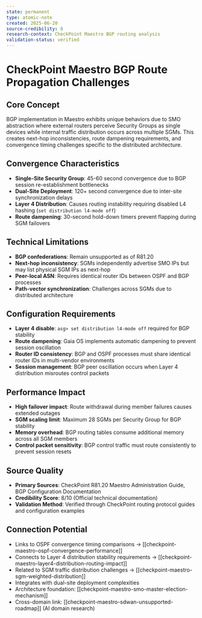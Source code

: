 ```yaml
---
state: permanent
type: atomic-note
created: 2025-06-20
source-credibility: 8
research-context: CheckPoint Maestro BGP routing analysis
validation-status: verified
---
```


# CheckPoint Maestro BGP Route Propagation Challenges

## Core Concept
BGP implementation in Maestro exhibits unique behaviors due to SMO abstraction where external routers perceive Security Groups as single devices while internal traffic distribution occurs across multiple SGMs. This creates next-hop inconsistencies, route dampening requirements, and convergence timing challenges specific to the distributed architecture.

## Convergence Characteristics
- **Single-Site Security Group**: 45-60 second convergence due to BGP session re-establishment bottlenecks
- **Dual-Site Deployment**: 120+ second convergence due to inter-site synchronization delays
- **Layer 4 Distribution**: Causes routing instability requiring disabled L4 hashing (`set distribution l4-mode off`)
- **Route dampening**: 30-second hold-down timers prevent flapping during SGM failovers

## Technical Limitations
- **BGP confederations**: Remain unsupported as of R81.20
- **Next-hop inconsistency**: SGMs independently advertise SMO IPs but may list physical SGM IPs as next-hop
- **Peer-local ASN**: Requires identical router IDs between OSPF and BGP processes
- **Path-vector synchronization**: Challenges across SGMs due to distributed architecture

## Configuration Requirements
- **Layer 4 disable**: `asg> set distribution l4-mode off` required for BGP stability
- **Route dampening**: Gaia OS implements automatic dampening to prevent session oscillation
- **Router ID consistency**: BGP and OSPF processes must share identical router IDs in multi-vendor environments
- **Session management**: BGP peer oscillation occurs when Layer 4 distribution misroutes control packets

## Performance Impact
- **High failover impact**: Route withdrawal during member failures causes extended outages
- **SGM scaling limit**: Maximum 28 SGMs per Security Group for BGP stability
- **Memory overhead**: BGP routing tables consume additional memory across all SGM members
- **Control packet sensitivity**: BGP control traffic must route consistently to prevent session resets

## Source Quality
- **Primary Sources**: CheckPoint R81.20 Maestro Administration Guide, BGP Configuration Documentation
- **Credibility Score**: 8/10 (Official technical documentation)
- **Validation Method**: Verified through CheckPoint routing protocol guides and configuration examples

## Connection Potential
- Links to OSPF convergence timing comparisons → [[checkpoint-maestro-ospf-convergence-performance]]
- Connects to Layer 4 distribution stability requirements → [[checkpoint-maestro-layer4-distribution-routing-impact]]
- Related to SGM traffic distribution challenges → [[checkpoint-maestro-sgm-weighted-distribution]]
- Integrates with dual-site deployment complexities
- Architecture foundation: [[checkpoint-maestro-smo-master-election-mechanism]]
- Cross-domain link: [[checkpoint-maestro-sdwan-unsupported-roadmap]] (AI domain research)